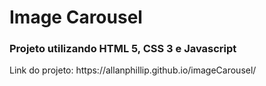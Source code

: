 <h1>Image Carousel</h1>

<h3>Projeto utilizando HTML 5, CSS 3 e Javascript</h3>

<p>Link do projeto: https://allanphillip.github.io/imageCarousel/</p>